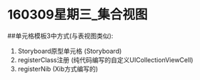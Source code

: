 # 160309星期三_集合视图


##单元格模板3中方式(与表视图类似):
1. Storyboard原型单元格 (Storyboard)
2. registerClass注册   (纯代码编写的自定义UICollectionViewCell)
3. registerNib        (Xib方式编写的)
